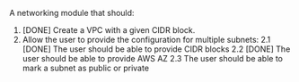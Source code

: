 A networking module that should:
1. [DONE] Create a VPC with a given CIDR block.
2. Allow the user to provide the configuration for multiple subnets:
    2.1 [DONE] The user should be able to provide CIDR blocks
    2.2 [DONE] The user should be able to provide AWS AZ
    2.3 The user should be able to mark a subnet as public or private